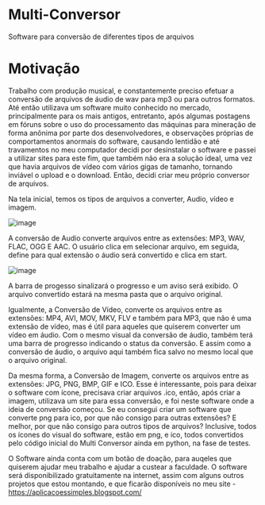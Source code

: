 # Multi-Conversor
Software para conversão de diferentes tipos de arquivos

# Motivação
Trabalho com produção musical, e constantemente preciso efetuar a conversão de arquivos de áudio de wav para mp3 ou para outros formatos. Até então utilizava um software muito conhecido no mercado, principalmente para os mais antigos, entretanto, após algumas postagens em fóruns sobre o uso do processamento das máquinas para mineração de forma anônima por parte dos desenvolvedores, e observações próprias de comportamentos anormais do software, causando lentidão e até travamentos no meu computador decidi por desinstalar o software e passei a utilizar sites para este fim, que também não era a solução ideal, uma vez que havia arquivos de vídeo com vários gigas de tamanho, tornando inviável o upload e o download. Então, decidi criar meu próprio conversor de arquivos.

Na tela inicial, temos os tipos de arquivos a converter, Audio, vídeo e imagem. 

![image](https://github.com/user-attachments/assets/2ef72b2d-0c47-49fe-9d64-48492116875d)

A conversão de Audio converte arquivos entre as extensões: MP3, WAV, FLAC, OGG E AAC. O usuário clica em selecionar arquivo, em seguida, define para qual extensão o áudio será convertido e clica em start.

![image](https://github.com/user-attachments/assets/31c6ba27-83a9-408b-9f87-af8dc8d940c0)

A barra de progesso sinalizará o progresso e um aviso será exibido. O arquivo convertido estará na mesma pasta que o arquivo original.

Igualmente, a Conversão de Vídeo, converte os arquivos entre as extensões: MP4, AVI, MOV, MKV, FLV e também para MP3, que não é uma extensão de vídeo, mas é útil para aqueles que quiserem converter um vídeo em áudio. Com o mesmo visual da conversão de áudio, também terá uma barra de progresso indicando o status da conversão. E assim como a conversão de áudio, o arquivo aqui também fica salvo no mesmo local que o arquivo original.

Da mesma forma, a Conversão de Imagem, converte os arquivos entre as extensões: JPG, PNG, BMP, GIF e ICO. Esse é interessante, pois para deixar o software com ícone, precisava criar arquivos .ico, então, após criar a imagem, utilizava um site para essa conversão, e foi neste software onde a ideia de conversão começou. Se eu consegui criar um software que converte png para ico, por que não consigo para outras extensões? E melhor, por que não consigo para outros tipos de arquivos? Inclusive, todos os ícones do visual do software, estão em png, e ico, todos convertidos pelo código inicial do Multi Conversor ainda em python, na fase de testes.

O Software ainda conta com um botão de doação, para auqeles que quiserem ajudar meu trabalho e ajudar a custear a faculdade. O software será disponibilizado gratuitamente na internet, assim com alguns outros projetos que estou montando, e que ficarão disponíveis no meu site - https://aplicacoessimples.blogspot.com/
